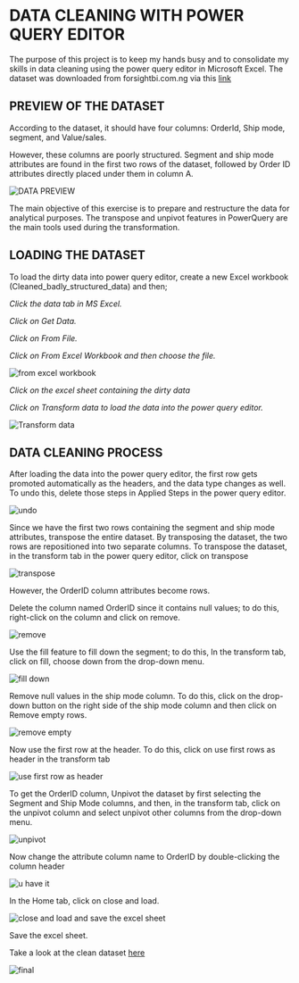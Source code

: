# DATA CLEANING WITH POWER QUERY EDITOR 
The purpose of this project is to keep my hands busy and to consolidate my skills in data cleaning using the power query editor in Microsoft Excel. The dataset was downloaded from forsightbi.com.ng via this [link](https://t.co/73HKlw0xuI) 

## PREVIEW OF THE DATASET

According to the dataset, it should have four columns: OrderId, Ship mode, segment, and Value/sales.

However, these columns are poorly structured. Segment and ship mode attributes are found in the first two rows of the dataset, followed by Order ID attributes directly placed under them in column A.

![DATA PREVIEW](https://github.com/dannieRope/Data-Cleaning-with-Power-Qurery-Editor-1/assets/132214828/f4ac042a-50af-4ecd-8835-8d741a5a575a)


The main objective of this exercise is to prepare and restructure the data for analytical purposes. The transpose and unpivot features in PowerQuery are the main tools used during the transformation.

## LOADING THE DATASET

To load the dirty data into power query editor, create a new Excel workbook (Cleaned_badly_structured_data) and then; 

*Click the data tab in MS Excel.*

*Click on Get Data.*

*Click on From File.*

*Click on From Excel Workbook and then choose the file.*

![from excel workbook](https://github.com/dannieRope/Data-Cleaning-with-Power-Qurery-Editor-1/assets/132214828/cb7e499e-18b3-453a-83e5-3a12ca366f7e)

*Click on the excel sheet containing the dirty data*

*Click on Transform data to load the data into the power query editor.*

![Transform data](https://github.com/dannieRope/Data-Cleaning-with-Power-Qurery-Editor-1/assets/132214828/4884ad53-db60-4060-928b-865f6a068bdd)


## DATA CLEANING PROCESS

After loading the data into the power query editor, the first row gets promoted automatically as the headers, and the data type changes as well. To undo this, delete those steps in Applied Steps in the power query editor.

![undo](https://github.com/dannieRope/Data-Cleaning-with-Power-Qurery-Editor-1/assets/132214828/1f9d97b5-af0b-47d3-a39a-74c93c5f220f)


Since we have the first two rows containing the segment and ship mode attributes, transpose the entire dataset. By transposing the dataset, the two rows are repositioned into two separate columns. To transpose the dataset,
in the transform tab in the power query editor,
click on transpose

![transpose](https://github.com/dannieRope/Data-Cleaning-with-Power-Qurery-Editor-1/assets/132214828/40bde25e-ee52-4ad9-843b-89562a8d2fd6)


However, the OrderID column attributes become rows.

Delete the column named OrderID since it contains null values; to do this, right-click on the column and click on remove.

![remove](https://github.com/dannieRope/Data-Cleaning-with-Power-Qurery-Editor-1/assets/132214828/f3e028bf-9e99-4aac-9d77-8e77f9747bb2)


Use the fill feature to fill down the segment; to do this, In the transform tab, click on fill, choose down from the drop-down menu.

![fill down](https://github.com/dannieRope/Data-Cleaning-with-Power-Qurery-Editor-1/assets/132214828/928e56c5-677a-44cd-b46d-52d5d3b0e417)

Remove null values in the ship mode column. To do this, click on the drop-down button on the right side of the ship mode column and then click on Remove empty rows.

![remove empty](https://github.com/dannieRope/Data-Cleaning-with-Power-Qurery-Editor-1/assets/132214828/64a7694b-0e71-43b8-94c4-e6f73fcfdcb0)

Now use the first row at the header. To do this, click on use first rows as header in the transform tab

![use first row as header](https://github.com/dannieRope/Data-Cleaning-with-Power-Qurery-Editor-1/assets/132214828/47cf2a30-2e41-4782-988c-da16466fc650)

To get the OrderID column, Unpivot the dataset by first selecting the Segment and Ship Mode columns, and then, in the transform tab, click on the unpivot column and select unpivot other columns from the drop-down menu.

![unpivot](https://github.com/dannieRope/Data-Cleaning-with-Power-Qurery-Editor-1/assets/132214828/96edbd20-48e1-4ca6-9d76-8a078d4610c0)

Now change the attribute column name to OrderID by double-clicking the column header 

![u have it](https://github.com/dannieRope/Data-Cleaning-with-Power-Qurery-Editor-1/assets/132214828/f7ea541c-8da7-487f-b43e-bc9d35ef2100)


In the Home tab, click on close and load.

![close and load and save the excel sheet](https://github.com/dannieRope/Data-Cleaning-with-Power-Qurery-Editor-1/assets/132214828/39353717-d30c-488e-919d-9aa17ae7734c)


Save the excel sheet. 

Take a look at the clean dataset [here](https://github.com/dannieRope/Data-Cleaning-with-Power-Qurery-Editor-1/blob/main/1.Badly_structured_sales_Data_Cleaned.xlsx)

![final](https://github.com/dannieRope/Data-Cleaning-with-Power-Qurery-Editor-1/assets/132214828/0e013fb2-0b4c-4f5c-8713-42eb7a42af4e)




 
 
